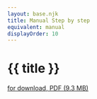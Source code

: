 ```yaml
---
layout: base.njk
title: Manual Step by step
equivalent: manual
displayOrder: 10
---
```


# {{ title }}

[for download, PDF (9.3 MB)](/files/MANUAL_step-by-step_EN.pdf)